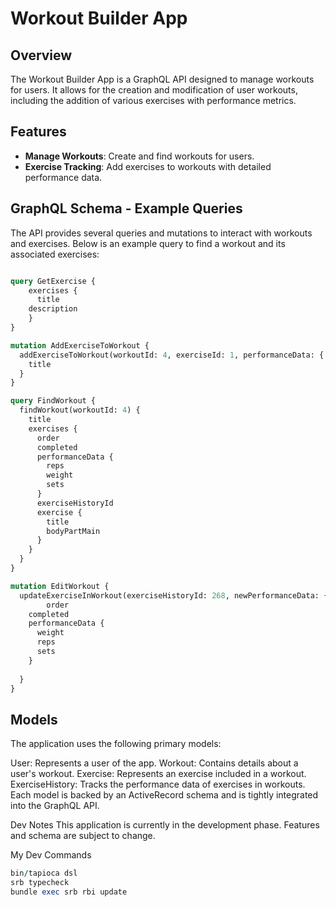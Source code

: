 # Workout Builder App

## Overview

The Workout Builder App is a GraphQL API designed to manage workouts for users. It allows for the creation and modification of user workouts, including the addition of various exercises with performance metrics.

## Features

- **Manage Workouts**: Create and find workouts for users.
- **Exercise Tracking**: Add exercises to workouts with detailed performance data.

## GraphQL Schema - Example Queries

The API provides several queries and mutations to interact with workouts and exercises. Below is an example query to find a workout and its associated exercises:

```graphql

query GetExercise {
	exercises {
	  title
    description
	}
}

mutation AddExerciseToWorkout {
  addExerciseToWorkout(workoutId: 4, exerciseId: 1, performanceData: { reps:2, weight: 235, sets: 1 }) {
    title
  }
}

query FindWorkout {
  findWorkout(workoutId: 4) {
    title
    exercises {
      order
      completed
      performanceData {
        reps
        weight
        sets
      }
      exerciseHistoryId
      exercise {
        title
        bodyPartMain
      }
    }
  }
}

mutation EditWorkout {
  updateExerciseInWorkout(exerciseHistoryId: 268, newPerformanceData: {weight:230,reps:2, sets:1}) {
		order
    completed
    performanceData {
      weight
      reps
      sets
    }
    
  }
}

```

## Models
The application uses the following primary models:

User: Represents a user of the app.
Workout: Contains details about a user's workout.
Exercise: Represents an exercise included in a workout.
ExerciseHistory: Tracks the performance data of exercises in workouts.
Each model is backed by an ActiveRecord schema and is tightly integrated into the GraphQL API.

Dev Notes
This application is currently in the development phase. Features and schema are subject to change.

My Dev Commands

```ruby
bin/tapioca dsl
srb typecheck
bundle exec srb rbi update
```
